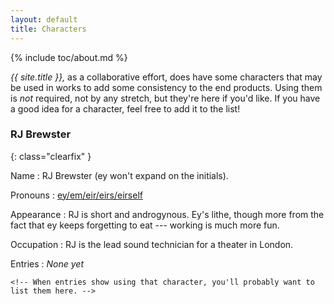 ```yaml
---
layout: default
title: Characters
---
```


{% include toc/about.md %}

*{{ site.title }},* as a collaborative effort, does have some characters that may be used in works to add some consistency to the end products. Using them is *not* required, not by any stretch, but they're here if you'd like. If you have a good idea for a character, feel free to add it to the list!

<!-- Please keep this list alphabetical -->

### RJ Brewster
{: class="clearfix" }

Name
:   RJ Brewster (ey won't expand on the initials).

Pronouns
:   [ey/em/eir/eirs/eirself](http://pronoun.is/ey)

Appearance
:   RJ is short and androgynous. Ey's lithe, though more from the fact that ey keeps forgetting to eat --- working is much more fun.

Occupation
:   RJ is the lead sound technician for a theater in London.

Entries
:   *None yet*

    <!-- When entries show using that character, you'll probably want to list them here. -->
